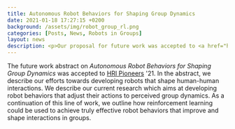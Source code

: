 ```yaml
---
title: Autonomous Robot Behaviors for Shaping Group Dynamics
date: 2021-01-18 17:27:15 +0200
background: /assets/img/robot_group_rl.png
categories: [Posts, News, Robots in Groups]
layout: news
description: <p>Our proposal for future work was accepted to <a href="http://www.hripioneers.info/hri21/index.html" target="_blank">HRI Pioneers</a> '21.</p>
---
```


The future work abstract on <em>Autonomous Robot Behaviors for Shaping Group Dynamics</em> was accepted to 
<a href="http://www.hripioneers.info/hri21/index.html" target="_blank">HRI Pioneers</a> '21. In the abstract, we describe our efforts towards developing robots that shape human-human interactions.
We describe our current research which aims at developing robot behaviors that adjust their actions to perceived group dynamics. 
As a continuation of this line of work, we outline how reinforcement learning could be used to achieve truly effective robot behaviors that improve and shape interactions in groups.

